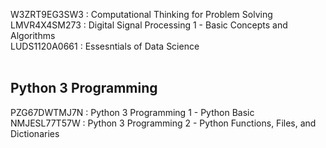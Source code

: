 W3ZRT9EG3SW3 : Computational Thinking for Problem Solving <br />
LMVR4X4SM273 : Digital Signal Processing 1 - Basic Concepts and Algorithms <br />
LUDS1120A0661 : Essesntials of Data Science <br />
<br />

## Python 3 Programming
PZG67DWTMJ7N : Python 3 Programming 1 - Python Basic <br />
NMJESL77T57W : Python 3 Programming 2 - Python Functions, Files, and Dictionaries
